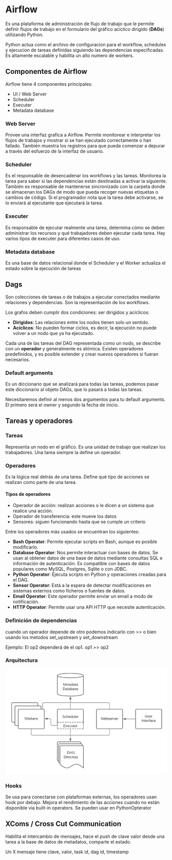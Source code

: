 # Airflow

Es una plataforma de administración de flujo de trabajo que le permite definir flujos de trabajo en el formulario del gráfico acíclico dirigido (**DAGs**) utilizando Python.

Python actua como el archivo de configuracion para el workflow, schedules y ejecucion de tareas definidas siguiendo las dependencias especificadas. Es altamente escalable y habilita un alto numero de workers.

## Componentes de Airflow

Airflow tiene 4 componentes principales: 

- UI / Web Server
- Scheduler
- Executer
- Metadata database

### Web Server

Provee una interfaz grafica a Airflow. Permite monitorear e interpretar los flujos de trabajos y mostrar si se han ejecutado correctamente o han fallado. También muestra los registros para que pueda comenzar a depurar a través del esfuerzo de la interfaz de usuario.

### Scheduler

Es el responsable de desencadenar los workflows y las tareas. Monitorea la tarea para saber si las dependencias están destinadas a activar la siguiente. También es responsable de mantenerse sincronizado con la carpeta donde se almacenan los DAGs de modo que pueda recoger nuevas etiquetas o cambios de código. Si el programador nota que la tarea debe activarse, se lo enviará al ejecutante que ejecutará la tarea.

### Executer

Es responsable de ejecutar realmente una tarea, determina cómo se deben administrar los recursos y qué trabajadores deben ejecutar cada tarea. Hay varios tipos de executer para diferentes casos de uso.

### Metadata database

Es una base de datos relacional donde el Scheduler y el Worker actualiza el estado sobre la ejecución de tareas

## Dags

Son colecciones de tareas o de trabajos a ejecutar conectados mediante relaciones y dependencias. Son la representación de los workflows.

Los grafos deben cumplir dos condiciones: ser dirigidos y acíclicos:

- **Dirigidos**: Las relaciones entre los nodos tienen solo un sentido.
- **Acíclicos**: No pueden formar ciclos, es decir, la ejecución no puede volver a un nodo que ya ha ejecutado.

Cada una de las tareas del DAG representada como un nodo, se describe con un **operador** y generalmente es atómica. Existen operadores predefinidos, y es posible extender y crear nuevos operadores si fueran necesarios.

### Default arguments

Es un diccionario que se analizará para todas las tareas, podemos pasar este diccionario al objeto DAGs, que lo pasará a todas las tareas.

Necesitaremos definir al menos dos argumentos para tu default arguments. El primero será el owner  y segundo la fecha de inicio.

## Tareas y operadores

### Tareas 

Representa un nodo en el gráfico. Es una unidad de trabajo que realizan los trabajadores. Una tarea siempre la define un operador.

### Operadores

Es la lógica real detrás de una tarea. Define qué tipo de acciones se realizan como parte de una tarea.

#### Tipos de operadores

- Operador de acción: realizan acciones o le dicen a un sistema que realice una acción.
- Operador de transferencia: este mueve los datos
- Sensores: siguen funcionando hasta que se cumple un criterio



Entre los operadores más usados se encuentran los siguientes:

- **Bash Operator**: Permite ejecutar scripts en Bash, aunque es posible modificarlo.
- **Database Operator**: Nos permite interactuar con bases de datos. Se usan al obtener datos de una base de datos mediante consultas SQL e información de autenticación. Es compatible con bases de datos populares como MySQL, Postgres, Sqlite o con JDBC.
- **Python Operator**: Ejecuta scripts en Python y operaciones creadas para el DAG.
- **Sensor Operator**: Está a la espera de detectar modificaciones en sistemas externos como ficheros o fuentes de datos.
- **Email Operator**: Este operador permite enviar un email a modo de notificación.
- **HTTP Operator**: Permite usar una API HTTP que necesite autenticación.

###  Definición de dependencias

cuando un operador depende de otro podemos indicarlo con *>>* o bien usando los metodos set_upstream y set_downstream

Ejemplo: El op2 dependerá de el op1. op1 >> op2 

### Arquitectura

![](../img/arch-diag-basic.png)

### Hooks

Se usa para conectarse con plataformas externas, los operadores usan hook por debajo. Mejora el rendimiento de las acciones cuando no están disponible via built-in operators. Se pueden usar en PythonOpterator

## XComs / Cross Cut Communication

Habilita el intercambio de mensajes, hace el push de clave valor desde una tarea a la base de datos de metadatos, comparte el estado.

Un X mensaje tiene clave, valor, task id, dag id, timestamp

